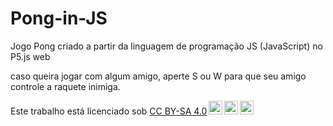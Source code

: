 # Pong-in-JS
Jogo Pong criado a partir da linguagem de programação JS (JavaScript) no P5.js web

caso queira jogar com algum amigo, aperte S ou W para que seu amigo controle a raquete inimiga.

<p xmlns:cc="http://creativecommons.org/ns#" >Este trabalho está licenciado sob <a href="https://creativecommons.org/licenses/by-sa/4.0/?ref=chooser- v1" target="_blank" rel="license noopener noreferrer" style="display:inline-block;">CC BY-SA 4.0<img style="height:22px!important;margin-left:3px;vertical-align :texto inferior;" src="https://mirrors.creativecommons.org/presskit/icons/cc.svg?ref=chooser-v1" alt=""><img style="height:22px!important;margin-left:3px;vertical -align: texto inferior;" src="https://mirrors.creativecommons.org/presskit/icons/by.svg?ref=chooser-v1" alt=""><img style="height:22px!important;margin-left:3px;vertical -align: texto inferior;" src="https://mirrors.creativecommons.org/presskit/icons/sa.svg?ref=chooser-v1" alt=""></a></p>
